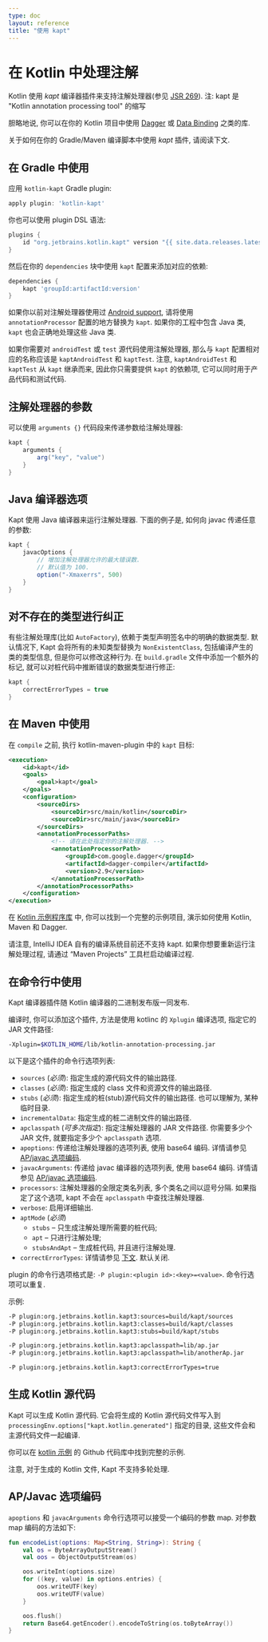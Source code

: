 ```yaml
---
type: doc
layout: reference
title: "使用 kapt"
---
```


# 在 Kotlin 中处理注解

Kotlin 使用 *kapt* 编译器插件来支持注解处理器(参见 [JSR 269](https://jcp.org/en/jsr/detail?id=269)).
注: kapt 是 "Kotlin annotation processing tool" 的缩写

胆略地说, 你可以在你的 Kotlin 项目中使用 [Dagger](https://google.github.io/dagger/) 或 [Data Binding](https://developer.android.com/topic/libraries/data-binding/index.html) 之类的库.

关于如何在你的 Gradle/Maven 编译脚本中使用 *kapt* 插件, 请阅读下文.

## 在 Gradle 中使用

应用 `kotlin-kapt` Gradle plugin:

<div class="sample" markdown="1" mode="groovy" theme="idea">

```groovy
apply plugin: 'kotlin-kapt'
```

</div>

你也可以使用 plugin DSL 语法:

<div class="sample" markdown="1" mode="groovy" theme="idea">

```groovy
plugins {
    id "org.jetbrains.kotlin.kapt" version "{{ site.data.releases.latest.version }}"
}
```

</div>

然后在你的 `dependencies` 块中使用 `kapt` 配置来添加对应的依赖:

<div class="sample" markdown="1" mode="groovy" theme="idea">

```groovy
dependencies {
    kapt 'groupId:artifactId:version'
}
```

</div>


如果你以前对注解处理器使用过 [Android support](https://developer.android.com/studio/build/gradle-plugin-3-0-0-migration.html#annotationProcessor_config), 请将使用 `annotationProcessor` 配置的地方替换为 `kapt`.
如果你的工程中包含 Java 类, `kapt` 也会正确地处理这些 Java 类.

如果你需要对 `androidTest` 或 `test` 源代码使用注解处理器, 那么与 `kapt` 配置相对应的名称应该是 `kaptAndroidTest` 和 `kaptTest`.
注意, `kaptAndroidTest` 和 `kaptTest` 从 `kapt` 继承而来, 因此你只需要提供 `kapt` 的依赖项, 它可以同时用于产品代码和测试代码.

## 注解处理器的参数

可以使用 `arguments {}` 代码段来传递参数给注解处理器:

<div class="sample" markdown="1" mode="groovy" theme="idea">

```groovy
kapt {
    arguments {
        arg("key", "value")
    }
}
```

</div>

## Java 编译器选项

Kapt 使用 Java 编译器来运行注解处理器.
下面的例子是, 如何向 javac 传递任意的参数:

<div class="sample" markdown="1" mode="groovy" theme="idea">

```groovy
kapt {
    javacOptions {
        // 增加注解处理器允许的最大错误数.
        // 默认值为 100.
        option("-Xmaxerrs", 500)
    }
}
```

</div>

## 对不存在的类型进行纠正

有些注解处理库(比如 `AutoFactory`), 依赖于类型声明签名中的明确的数据类型. 默认情况下, Kapt 会将所有的未知类型替换为 `NonExistentClass`, 包括编译产生的类的类型信息,
但是你可以修改这种行为. 在 `build.gradle` 文件中添加一个额外的标记, 就可以对桩代码中推断错误的数据类型进行修正:

<div class="sample" markdown="1" mode="groovy" theme="idea">

```groovy
kapt {
    correctErrorTypes = true
}
```

</div>

## 在 Maven 中使用

在 `compile` 之前, 执行 kotlin-maven-plugin 中的 `kapt` 目标:

<div class="sample" markdown="1" mode="xml" auto-indent="false" theme="idea" data-highlight-only>

```xml
<execution>
    <id>kapt</id>
    <goals>
        <goal>kapt</goal>
    </goals>
    <configuration>
        <sourceDirs>
            <sourceDir>src/main/kotlin</sourceDir>
            <sourceDir>src/main/java</sourceDir>
        </sourceDirs>
        <annotationProcessorPaths>
            <!-- 请在此处指定你的注解处理器. -->
            <annotationProcessorPath>
                <groupId>com.google.dagger</groupId>
                <artifactId>dagger-compiler</artifactId>
                <version>2.9</version>
            </annotationProcessorPath>
        </annotationProcessorPaths>
    </configuration>
</execution>
```

</div>

在 [Kotlin 示例程序库](https://github.com/JetBrains/kotlin-examples/tree/master/maven/dagger-maven-example) 中, 你可以找到一个完整的示例项目, 演示如何使用 Kotlin, Maven 和 Dagger.

请注意, IntelliJ IDEA 自有的编译系统目前还不支持 kapt. 如果你想要重新运行注解处理过程, 请通过 “Maven Projects” 工具栏启动编译过程.


## 在命令行中使用

Kapt 编译器插件随 Kotlin 编译器的二进制发布版一同发布.

编译时, 你可以添加这个插件, 方法是使用 kotlinc 的 `Xplugin` 编译选项, 指定它的 JAR 文件路径:

<div class="sample" markdown="1" mode="shell" theme="idea">

```bash
-Xplugin=$KOTLIN_HOME/lib/kotlin-annotation-processing.jar
```

</div>

以下是这个插件的命令行选项列表:

* `sources` (*必须*): 指定生成的源代码文件的输出路径.
* `classes` (*必须*): 指定生成的 class 文件和资源文件的输出路径.
* `stubs` (*必须*): 指定生成的桩(stub)源代码文件的输出路径. 也可以理解为, 某种临时目录.
* `incrementalData`: 指定生成的桩二进制文件的输出路径.
* `apclasspath` (*可多次指定*): 指定注解处理器的 JAR 文件路径. 你需要多少个 JAR 文件, 就要指定多少个 `apclasspath` 选项.
* `apoptions`: 传递给注解处理器的选项列表, 使用 base64 编码. 详情请参见 [AP/javac 选项编码](#apjavac-options-encoding).
* `javacArguments`: 传递给 javac 编译器的选项列表, 使用 base64 编码. 详情请参见 [AP/javac 选项编码](#apjavac-options-encoding).
* `processors`: 注解处理器的全限定类名列表, 多个类名之间以逗号分隔. 如果指定了这个选项, kapt 不会在 `apclasspath` 中查找注解处理器.
* `verbose`: 启用详细输出.
* `aptMode` (*必须*)
    * `stubs` – 只生成注解处理所需要的桩代码;
    * `apt` – 只进行注解处理;
    * `stubsAndApt` – 生成桩代码, 并且进行注解处理.
* `correctErrorTypes`: 详情请参见 [下文](#using-in-gradle). 默认关闭.

plugin 的命令行选项格式是: `-P plugin:<plugin id>:<key>=<value>`. 命令行选项可以重复.

示例:

<div class="sample" markdown="1" mode="shell" theme="idea">

```bash
-P plugin:org.jetbrains.kotlin.kapt3:sources=build/kapt/sources
-P plugin:org.jetbrains.kotlin.kapt3:classes=build/kapt/classes
-P plugin:org.jetbrains.kotlin.kapt3:stubs=build/kapt/stubs

-P plugin:org.jetbrains.kotlin.kapt3:apclasspath=lib/ap.jar
-P plugin:org.jetbrains.kotlin.kapt3:apclasspath=lib/anotherAp.jar

-P plugin:org.jetbrains.kotlin.kapt3:correctErrorTypes=true
```

</div>

## 生成 Kotlin 源代码

Kapt 可以生成 Kotlin 源代码. 它会将生成的 Kotlin 源代码文件写入到 `processingEnv.options["kapt.kotlin.generated"]` 指定的目录, 这些文件会和主源代码文件一起编译.

你可以在 [kotlin 示例](https://github.com/JetBrains/kotlin-examples/tree/master/gradle/kotlin-code-generation) 的 Github 代码库中找到完整的示例.

注意, 对于生成的 Kotlin 文件, Kapt 不支持多轮处理.


## AP/Javac 选项编码

`apoptions` 和 `javacArguments` 命令行选项可以接受一个编码的参数 map.
对参数 map 编码的方法如下:

<div class="sample" markdown="1" theme="idea" data-highlight-only>

```kotlin
fun encodeList(options: Map<String, String>): String {
    val os = ByteArrayOutputStream()
    val oos = ObjectOutputStream(os)

    oos.writeInt(options.size)
    for ((key, value) in options.entries) {
        oos.writeUTF(key)
        oos.writeUTF(value)
    }

    oos.flush()
    return Base64.getEncoder().encodeToString(os.toByteArray())
}
```

</div>
